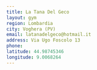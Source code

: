 ```yaml
---
title: La Tana Del Geco
layout: gym
region: Lombardia
city: Voghera (PV)
email: latanadelgeco@hotmail.it
address: Via Ugo Foscolo 13
phone: 
latitude: 44.98745346
longitude: 9.0068264
---
```


